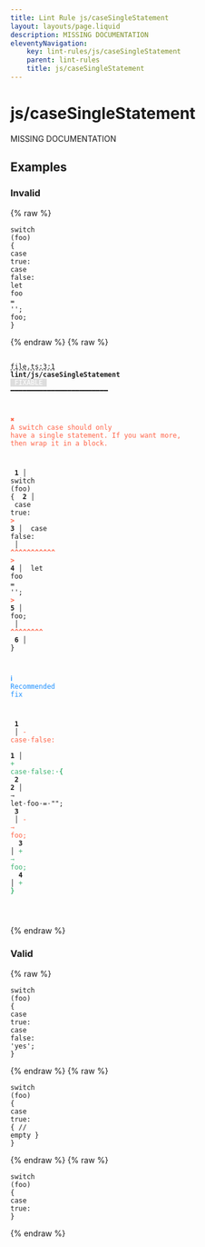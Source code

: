 ```yaml
---
title: Lint Rule js/caseSingleStatement
layout: layouts/page.liquid
description: MISSING DOCUMENTATION
eleventyNavigation:
	key: lint-rules/js/caseSingleStatement
	parent: lint-rules
	title: js/caseSingleStatement
---
```


# js/caseSingleStatement

MISSING DOCUMENTATION

<!-- EVERYTHING BELOW IS AUTOGENERATED. SEE SCRIPTS FOLDER FOR UPDATE SCRIPTS hash(043d2740bb1e56992f56169e3deaa6f5591d204e) -->

## Examples
### Invalid
{% raw %}<pre class="language-text"><code class="language-text"><span class="token keyword">switch</span> <span class="token punctuation">(</span><span class="token function">foo</span><span class="token punctuation">)</span> <span class="token punctuation">{</span>
	<span class="token keyword">case</span> <span class="token boolean">true</span><span class="token punctuation">:</span>
	<span class="token keyword">case</span> <span class="token boolean">false</span><span class="token punctuation">:</span>
		<span class="token function">let</span> <span class="token function">foo</span> <span class="token operator">=</span> <span class="token string">&apos;&apos;</span><span class="token punctuation">;</span>
		<span class="token function">foo</span><span class="token punctuation">;</span>
<span class="token punctuation">}</span></code></pre>{% endraw %}
{% raw %}<pre class="language-text"><code class="language-text">
 <span style="text-decoration-style: dashed; text-decoration-line: underline;">file.ts:3:1</span> <strong>lint/js/caseSingleStatement</strong> <span style="color: white; background-color: #ddd;"> FIXABLE </span> ━━━━━━━━━━━━━━━━━━━━━━━━

  <strong><span style="color: Tomato;">✖ </span></strong><span style="color: Tomato;">A switch case should only have a single statement. If you want more,</span>
    <span style="color: Tomato;">then wrap it in a block.</span>

  <strong>  1</strong><strong> │ </strong><span class="token keyword">switch</span> <span class="token punctuation">(</span><span class="token function">foo</span><span class="token punctuation">)</span> <span class="token punctuation">{</span>
  <strong>  2</strong><strong> │ </strong>  <span class="token keyword">case</span> <span class="token boolean">true</span><span class="token punctuation">:</span>
  <strong><span style="color: Tomato;">&gt;</span></strong><strong> 3</strong><strong> │ </strong>  <span class="token keyword">case</span> <span class="token boolean">false</span><span class="token punctuation">:</span>
     <strong> │ </strong>  <span style="color: Tomato;"><strong>^</strong></span><span style="color: Tomato;"><strong>^</strong></span><span style="color: Tomato;"><strong>^</strong></span><span style="color: Tomato;"><strong>^</strong></span><span style="color: Tomato;"><strong>^</strong></span><span style="color: Tomato;"><strong>^</strong></span><span style="color: Tomato;"><strong>^</strong></span><span style="color: Tomato;"><strong>^</strong></span><span style="color: Tomato;"><strong>^</strong></span><span style="color: Tomato;"><strong>^</strong></span><span style="color: Tomato;"><strong>^</strong></span>
  <strong><span style="color: Tomato;">&gt;</span></strong><strong> 4</strong><strong> │ </strong>    <span class="token function">let</span> <span class="token function">foo</span> <span class="token operator">=</span> <span class="token string">&apos;&apos;</span><span class="token punctuation">;</span>
  <strong><span style="color: Tomato;">&gt;</span></strong><strong> 5</strong><strong> │ </strong>    <span class="token function">foo</span><span class="token punctuation">;</span>
     <strong> │ </strong><span style="color: Tomato;"><strong>^</strong></span><span style="color: Tomato;"><strong>^</strong></span><span style="color: Tomato;"><strong>^</strong></span><span style="color: Tomato;"><strong>^</strong></span><span style="color: Tomato;"><strong>^</strong></span><span style="color: Tomato;"><strong>^</strong></span><span style="color: Tomato;"><strong>^</strong></span><span style="color: Tomato;"><strong>^</strong></span>
  <strong>  6</strong><strong> │ </strong><span class="token punctuation">}</span>

  <strong><span style="color: DodgerBlue;">ℹ </span></strong><span style="color: DodgerBlue;">Recommended fix</span>

  <strong>  </strong><strong>1</strong><strong> </strong><strong> </strong><strong> │ </strong><span style="color: Tomato;">-</span> <span style="color: Tomato;">case</span><span style="color: Tomato;"><span style="opacity: 0.8;">&middot;</span></span><span style="color: Tomato;">false:</span>
  <strong>  </strong><strong> </strong><strong> </strong><strong>1</strong><strong> │ </strong><span style="color: MediumSeaGreen;">+</span> <span style="color: MediumSeaGreen;">case</span><span style="color: MediumSeaGreen;"><span style="opacity: 0.8;">&middot;</span></span><span style="color: MediumSeaGreen;">false:</span><span style="color: MediumSeaGreen;"><strong><span style="opacity: 0.8;">&middot;</span></strong></span><span style="color: MediumSeaGreen;"><strong>{</strong></span>
  <strong>  </strong><strong>2</strong><strong> </strong><strong>2</strong><strong> │ </strong>  <span style="opacity: 0.8;">&rarr; </span>let<span style="opacity: 0.8;">&middot;</span>foo<span style="opacity: 0.8;">&middot;</span>=<span style="opacity: 0.8;">&middot;</span>&quot;&quot;;
  <strong>  </strong><strong>3</strong><strong> </strong><strong> </strong><strong> │ </strong><span style="color: Tomato;">-</span> <span style="color: Tomato;"><span style="opacity: 0.8;">&rarr; </span></span><span style="color: Tomato;">foo;</span>
  <strong>  </strong><strong> </strong><strong> </strong><strong>3</strong><strong> │ </strong><span style="color: MediumSeaGreen;">+</span> <span style="color: MediumSeaGreen;"><span style="opacity: 0.8;">&rarr; </span></span><span style="color: MediumSeaGreen;">foo;</span>
  <strong>  </strong><strong> </strong><strong> </strong><strong>4</strong><strong> │ </strong><span style="color: MediumSeaGreen;">+</span> <span style="color: MediumSeaGreen;"><strong>}</strong></span>

</code></pre>{% endraw %}
### Valid
{% raw %}<pre class="language-text"><code class="language-text"><span class="token keyword">switch</span> <span class="token punctuation">(</span><span class="token function">foo</span><span class="token punctuation">)</span> <span class="token punctuation">{</span>
	<span class="token keyword">case</span> <span class="token boolean">true</span><span class="token punctuation">:</span>
	<span class="token keyword">case</span> <span class="token boolean">false</span><span class="token punctuation">:</span>
		<span class="token string">&apos;yes&apos;</span><span class="token punctuation">;</span>
<span class="token punctuation">}</span></code></pre>{% endraw %}
{% raw %}<pre class="language-text"><code class="language-text"><span class="token keyword">switch</span> <span class="token punctuation">(</span><span class="token function">foo</span><span class="token punctuation">)</span> <span class="token punctuation">{</span>
	<span class="token keyword">case</span> <span class="token boolean">true</span><span class="token punctuation">:</span> <span class="token punctuation">{</span>
		<span class="token comment">// empty</span>
	<span class="token punctuation">}</span>
<span class="token punctuation">}</span></code></pre>{% endraw %}
{% raw %}<pre class="language-text"><code class="language-text"><span class="token keyword">switch</span> <span class="token punctuation">(</span><span class="token function">foo</span><span class="token punctuation">)</span> <span class="token punctuation">{</span>
	<span class="token keyword">case</span> <span class="token boolean">true</span><span class="token punctuation">:</span>
<span class="token punctuation">}</span></code></pre>{% endraw %}
